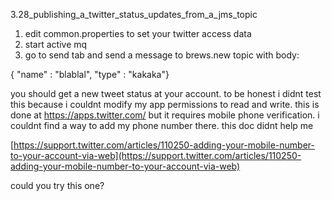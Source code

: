 3.28_publishing_a_twitter_status_updates_from_a_jms_topic

1. edit common.properties to set your twitter access data
2. start active mq
3. go to send tab and send a message to brews.new topic with body:

{ "name" : "blablal", "type" : "kakaka"}

you should get a new tweet status at your account. to be honest i didnt test this because i couldnt modify my app permissions to read and write. this is done at https://apps.twitter.com/ but it requires mobile phone verification. i couldnt find a way to add my phone number there. this doc didnt help me

[https://support.twitter.com/articles/110250-adding-your-mobile-number-to-your-account-via-web](https://support.twitter.com/articles/110250-adding-your-mobile-number-to-your-account-via-web)

could you try this one?